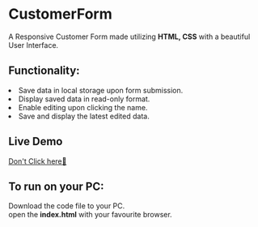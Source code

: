 # CustomerForm
A Responsive Customer Form made utilizing <strong>HTML, CSS</strong> with a beautiful User Interface.

## Functionality:
<li>Save data in local storage upon form submission.</li>
<li>Display saved data in read-only format.</li>
<li>Enable editing upon clicking the name.</li>
<li>Save and display the latest edited data.</li>

## Live Demo
<a href="[https://rampentapati1111.github.io/Registration-Form/](https://rampentapati1111.github.io/CustomerForm/)" target="_blank">Don't Click here🙈</a>

## To run on your PC:
Download the code file to your PC.
<br>
open the <strong>index.html</strong> with your favourite browser.
